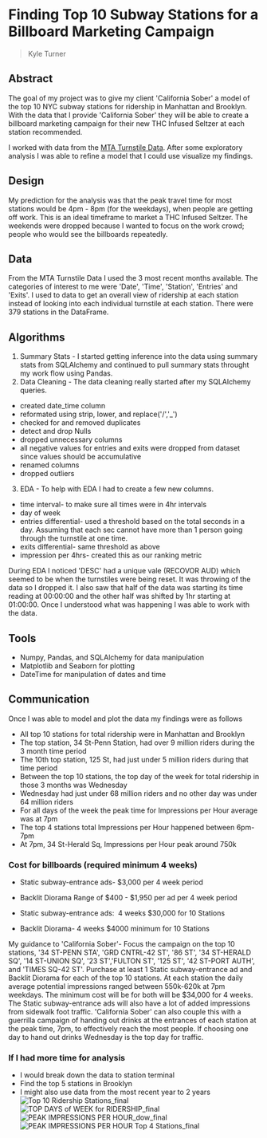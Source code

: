 # Finding Top 10 Subway Stations for a Billboard Marketing Campaign

> Kyle Turner

## Abstract
The goal of my project was to give my client 'California Sober' a model of the top 10 NYC subway stations for ridership in Manhattan and Brooklyn. With the data that I provide 'California Sober' they will be able to create a billboard marketing campaign for their new THC Infused Seltzer at each station recommended.

I worked with data from the [MTA Turnstile Data](http://web.mta.info/developers/turnstile.html). After some exploratory analysis I was able to refine a model that I could use visualize my findings.

## Design
My prediction for the analysis was that the peak travel time for most stations would be 4pm - 8pm (for the weekdays), when people are getting off work. This is an ideal timeframe to market a THC Infused Seltzer.
The weekends were dropped because I wanted to focus on the work crowd; people who would see the billboards repeatedly. 

## Data
From the MTA Turnstile Data I used the 3 most recent months available. The categories of interest to me were 'Date', 'Time', 'Station', 'Entries' and 'Exits'. I used to data to get an overall view of ridership at each station instead of looking into each individual turnstile at each station. There were 379 stations in the DataFrame.

## Algorithms
1. Summary Stats - I started getting inference into the data using summary stats from SQLAlchemy and continued to pull summary stats throught my work flow using Pandas.
2. Data Cleaning - The data cleaning really started after my SQLAlchemy queries. 
- created date_time column
- reformated using strip, lower, and replace('/','_')
- checked for and removed duplicates
- detect and drop Nulls
- dropped unnecessary columns
- all negative values for entries and exits were dropped from dataset since values should be accumulative
- renamed columns
- dropped outliers
3. EDA - To help with EDA I had to create a few new columns.
- time interval- to make sure all times were in 4hr intervals
- day of week
- entries differential- used a threshold based on the total seconds in a day. Assuming that each sec cannot have more than 1 person going through the turnstile at one time.
- exits differential- same threshold as above
- impression per 4hrs- created this as our ranking metric

During EDA I noticed 'DESC' had a unique vale (RECOVOR AUD) which seemed to be when the turnstiles were being reset. It was throwing of the data so I dropped it.
I also saw that half of the data was starting its time reading at 00:00:00 and the other half was shifted by 1hr starting at 01:00:00. Once I understood what was happening I was able to work with the data.

## Tools

- Numpy, Pandas, and SQLAlchemy for data manipulation
- Matplotlib and Seaborn for plotting
- DateTime for manipulation of dates and time

## Communication
Once I was able to model and plot the data my findings were as follows
- All top 10 stations for total ridership were in Manhattan and Brooklyn 
- The top station, 34 St-Penn Station, had over 9 million riders during the 3 month time period
- The 10th top station, 125 St, had just under 5 million riders during that time period
- Between the top 10 stations, the top day of the week for total ridership in those 3 months was Wednesday
- Wednesday had just under 68 million riders and no other day was under 64 million riders
- For all days of the week the peak time for Impressions per Hour average was at 7pm
- The top 4 stations total Impressions per Hour happened between 6pm-7pm
- At 7pm, 34 St-Herald Sq, Impressions per Hour peak around 750k 

### Cost for billboards (required minimum 4 weeks)
- Static subway-entrance ads- $3,000 per 4 week period
- Backlit Diorama Range of $400 - $1,950 per ad per 4 week period

- Static subway-entrance ads:  4 weeks $30,000 for 10 Stations
- Backlit Diorama- 4 weeks $4000 minimum for 10 Stations

My guidance to 'California Sober'- 
Focus the campaign on the top 10 stations, '34 ST-PENN STA', 'GRD CNTRL-42 ST', '86 ST', '34 ST-HERALD SQ', '14 ST-UNION SQ', '23 ST','FULTON ST', '125 ST', '42 ST-PORT AUTH', and 'TIMES SQ-42 ST'. Purchase at least 1 Static subway-entrance ad and Backlit Diorama for each of the top 10 stations. At each station the daily average potential impressions ranged between 550k-620k at 7pm weekdays.  The minimum cost will be for both will be $34,000 for 4 weeks. The Static subway-entrance ads will also have a lot of added impressions from sidewalk foot traffic. 'California Sober' can also couple this with a guerrilla campaign of handing out drinks at the entrances of each station at the peak time, 7pm, to effectively reach the most people. If choosing one day to hand out drinks Wednesday is the top day for traffic.

### If I had more time for analysis
- I would break down the data to station terminal
- Find the top 5 stations in Brooklyn
- I might also use data from the most recent year to 2 years
![Top 10 Ridership Stations_final](https://user-images.githubusercontent.com/87869709/149445381-d204f46e-ec18-473c-adb8-781766375ed5.jpeg)
![TOP DAYS of WEEK for RIDERSHIP_final](https://user-images.githubusercontent.com/87869709/149445418-5c458035-51db-465b-a777-6243ec6785cd.jpeg)
![PEAK IMPRESSIONS PER HOUR_dow_final](https://user-images.githubusercontent.com/87869709/149445468-69dd1f12-c92b-4339-842f-bd3a570b791a.jpeg)
![PEAK IMPRESSIONS PER HOUR Top 4 Stations_final](https://user-images.githubusercontent.com/87869709/149445493-278a89f9-38b3-4dba-af5c-7df489a689aa.jpeg)


